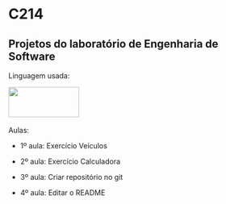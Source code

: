# C214

## Projetos do laboratório de Engenharia de Software

Linguagem usada: 

<div>
  <img height="60" width="140" src="https://cdn.jsdelivr.net/gh/devicons/devicon/icons/javascript/javascript-plain.svg" />
<div/>

<br>
Aulas:

  - 1º aula: Exercício Veículos
  
  - 2º aula: Exercício Calculadora
  
  - 3º aula: Criar repositório no git
  
  - 4º aula: Editar o README
